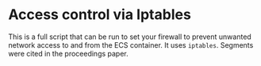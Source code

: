 # Access control via Iptables

This is a full script that can be run to set your firewall to prevent unwanted network access to and from the ECS container. It uses `iptables`. Segments were cited in the proceedings paper.
